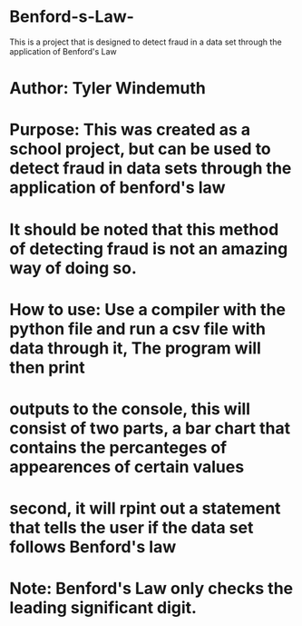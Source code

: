 # Benford-s-Law-
This is a project that is designed to detect fraud in a data set through the application of Benford's Law

# Author: Tyler Windemuth

# Purpose: This was created as a school project, but can be used to detect fraud in data sets through the application of benford's law
#          It should be noted that this method of detecting fraud is not an amazing way of doing so.

# How to use: Use a compiler with the python file and run a csv file with data through it, The program will then print
#             outputs to the console, this will consist of two parts, a bar chart that contains the percanteges of appearences of certain values
#             second, it will rpint out a statement that tells the user if the data set follows Benford's law
        
#             Note: Benford's Law only checks the leading significant digit.
